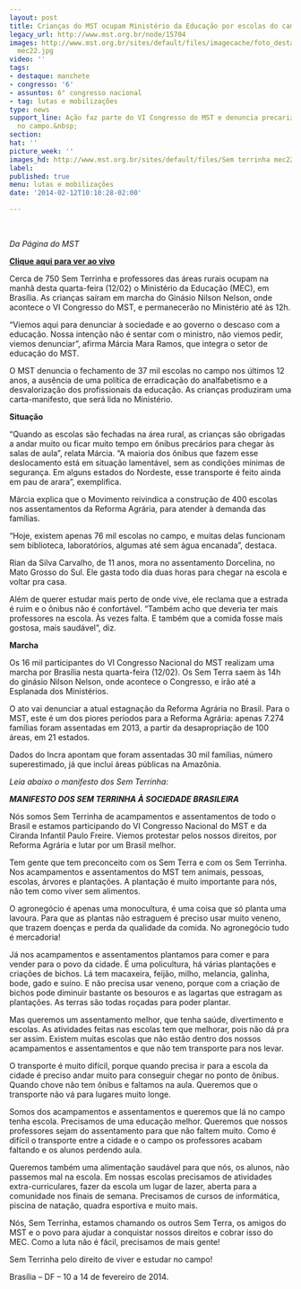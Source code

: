 ```yaml
---
layout: post
title: Crianças do MST ocupam Ministério da Educação por escolas do campo
legacy_url: http://www.mst.org.br/node/15704
images: http://www.mst.org.br/sites/default/files/imagecache/foto_destaque/Sem terrinha
  mec22.jpg
video: ''
tags:
- destaque: manchete
- congresso: '6'
- assuntos: 6° congresso nacional
- tag: lutas e mobilizações
type: news
support_line: Ação faz parte do VI Congresso do MST e denuncia precarização da educação
  no campo.&nbsp;
section: 
hat: ''
picture_week: ''
images_hd: http://www.mst.org.br/sites/default/files/Sem terrinha mec22.jpg
label: 
published: true
menu: lutas e mobilizações
date: '2014-02-12T10:10:28-02:00'

---
```

<p>&nbsp;</p><p><em>Da Página do MST</em></p><p><a href="http://twitcasting.tv/midianinja" target="_blank"><strong>Clique aqui para ver ao vivo</strong></a></p><p>Cerca de 750 Sem Terrinha e professores das áreas rurais ocupam na manhã desta quarta-feira (12/02) o Ministério da Educação (MEC), em Brasília. As crianças saíram em marcha do Ginásio Nilson Nelson, onde acontece o VI Congresso do MST, e permanecerão no Ministério até às 12h.</p><p>“Viemos aqui para denunciar à sociedade e ao governo o descaso com a educação. Nossa intenção não é sentar com o ministro, não viemos pedir, viemos denunciar”, afirma Márcia Mara Ramos, que integra o setor de educação do MST.</p><p>O MST denuncia o fechamento de 37 mil escolas no campo nos últimos 12 anos, a ausência de uma política de erradicação do analfabetismo e a desvalorização dos profissionais da&nbsp;educação. As crianças produziram uma carta-manifesto, que será lida no Ministério.</p><p><strong>Situação</strong></p><p>“Quando as escolas são fechadas na área rural, as crianças são obrigadas a andar muito ou ficar muito tempo em ônibus precários para chegar às salas de aula”, relata Márcia. “A maioria dos ônibus que fazem esse deslocamento está em situação lamentável, sem as condições mínimas de segurança. Em alguns estados do Nordeste, esse transporte é feito ainda em pau de arara”, exemplifica.</p><p>Márcia explica que o Movimento reivindica a construção de 400 escolas nos assentamentos da Reforma Agrária, para atender à demanda das famílias.</p><p>“Hoje, existem apenas 76 mil escolas no campo, e muitas delas funcionam sem biblioteca, laboratórios, algumas até sem água encanada”, destaca.</p><p>Rian da Silva Carvalho, de 11 anos, mora no assentamento Dorcelina, no Mato Grosso do Sul. Ele gasta todo dia duas horas para chegar na escola e voltar pra casa.</p><p>Além de querer estudar mais perto de onde vive, ele reclama que a estrada é ruim e o ônibus não é confortável. “Também acho que deveria ter mais professores na escola. Às vezes falta. E também que a comida fosse mais gostosa, mais saudável”, diz.</p><p><strong>Marcha</strong></p><p>Os 16 mil participantes do VI Congresso Nacional do MST realizam uma marcha por Brasília nesta quarta-feira (12/02). Os Sem Terra saem às 14h do ginásio Nilson Nelson, onde acontece o Congresso, e irão até a Esplanada dos Ministérios.</p><p>O ato vai denunciar a atual estagnação da Reforma Agrária no Brasil. Para o MST, este é um dos piores períodos para a Reforma Agrária: apenas 7.274 famílias foram assentadas em 2013, a partir da desapropriação de 100 áreas, em 21 estados.</p><p>Dados do Incra apontam que foram assentadas 30 mil famílias, número superestimado, já que inclui áreas públicas na Amazônia.</p><p><em>Leia abaixo o manifesto dos Sem Terrinha:</em></p><p><strong><em>MANIFESTO DOS SEM TERRINHA À SOCIEDADE BRASILEIRA&nbsp;</em></strong></p><p>Nós somos Sem Terrinha de acampamentos e assentamentos de todo o Brasil e estamos participando do VI Congresso Nacional do MST e da Ciranda Infantil Paulo Freire. Viemos protestar pelos nossos direitos, por Reforma Agrária e lutar por um Brasil melhor.</p><p>Tem gente que tem preconceito com os Sem Terra e com os Sem Terrinha. Nos acampamentos e assentamentos do MST tem animais, pessoas, escolas, árvores e plantações. A plantação é muito importante para nós, não tem como viver sem alimentos.</p><p>O agronegócio é apenas uma monocultura, é uma coisa que só planta uma lavoura. Para que as plantas não estraguem é preciso usar muito veneno, que trazem doenças e perda da qualidade da comida. No agronegócio tudo é mercadoria!</p><p>Já nos acampamentos e assentamentos plantamos para comer e para vender para o povo da cidade. É uma policultura, há várias plantações e criações de bichos. Lá tem macaxeira, feijão, milho, melancia, galinha, bode, gado e suíno. E não precisa usar veneno, porque com a criação de bichos pode diminuir bastante os besouros e as lagartas que estragam as plantações. As terras são todas roçadas para poder plantar.</p><p>Mas queremos um assentamento melhor, que tenha saúde, divertimento e escolas. As atividades feitas nas escolas tem que melhorar, pois não dá pra ser assim. Existem muitas escolas que não estão dentro dos nossos acampamentos e assentamentos e que não tem transporte para nos levar.</p><p>O transporte é muito difícil, porque quando precisa ir para a escola da cidade é preciso andar muito para conseguir chegar no ponto de ônibus. Quando chove não tem ônibus e faltamos na aula. Queremos que o transporte não vá para lugares muito longe.</p><p>Somos dos acampamentos e assentamentos e queremos que lá no campo tenha escola. Precisamos de uma educação melhor. Queremos que nossos professores sejam do assentamento para que não faltem muito. Como é difícil o transporte entre a cidade e o campo os professores acabam faltando e os alunos perdendo aula.</p><p>Queremos também uma alimentação saudável para que nós, os alunos, não passemos mal na escola. Em nossas escolas precisamos de atividades extra-curriculares, fazer da escola um lugar de lazer, aberta para a comunidade nos finais de semana. Precisamos de cursos de informática, piscina de natação, quadra esportiva e muito mais.</p><p>Nós, Sem Terrinha, estamos chamando os outros Sem Terra, os amigos do MST e o povo para ajudar a conquistar nossos direitos e cobrar isso do MEC. Como a luta não é fácil, precisamos de mais gente!</p><p>Sem Terrinha pelo direito de viver e estudar no campo!</p><p>Brasília – DF – 10 a 14 de fevereiro de 2014.</p>
